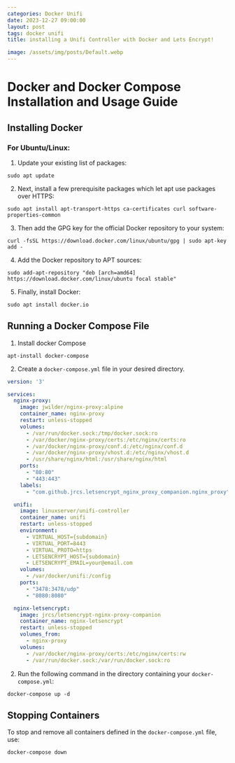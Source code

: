 ```yaml
---
categories: Docker Unifi
date: 2023-12-27 09:00:00
layout: post
tags: docker unifi
title: installing a Unifi Controller with Docker and Lets Encrypt!

image: /assets/img/posts/Default.webp
---
```


# Docker and Docker Compose Installation and Usage Guide

## Installing Docker

### For Ubuntu/Linux:

1) Update your existing list of packages:

```
sudo apt update
```

2) Next, install a few prerequisite packages which let apt use packages over HTTPS:

```
sudo apt install apt-transport-https ca-certificates curl software-properties-common
```

3) Then add the GPG key for the official Docker repository to your system:

```
curl -fsSL https://download.docker.com/linux/ubuntu/gpg | sudo apt-key add -
```

4) Add the Docker repository to APT sources:

```
sudo add-apt-repository "deb [arch=amd64] https://download.docker.com/linux/ubuntu focal stable"
```

5) Finally, install Docker:

```
sudo apt install docker.io
```

## Running a Docker Compose File

1) Install docker Compose

```
apt-install docker-compose
```

2) Create a `docker-compose.yml` file in your desired directory.

```yaml
version: '3'

services:
  nginx-proxy:
    image: jwilder/nginx-proxy:alpine
    container_name: nginx-proxy
    restart: unless-stopped
    volumes:
      - /var/run/docker.sock:/tmp/docker.sock:ro
      - /var/docker/nginx-proxy/certs:/etc/nginx/certs:ro
      - /var/docker/nginx-proxy/conf.d:/etc/nginx/conf.d
      - /var/docker/nginx-proxy/vhost.d:/etc/nginx/vhost.d
      - /usr/share/nginx/html:/usr/share/nginx/html
    ports:
      - "80:80"
      - "443:443"
    labels:
      - "com.github.jrcs.letsencrypt_nginx_proxy_companion.nginx_proxy"

  unifi:
    image: linuxserver/unifi-controller
    container_name: unifi
    restart: unless-stopped
    environment:
      - VIRTUAL_HOST={subdomain}
      - VIRTUAL_PORT=8443
      - VIRTUAL_PROTO=https
      - LETSENCRYPT_HOST={subdomain}
      - LETSENCRYPT_EMAIL=your@email.com
    volumes:
      - /var/docker/unifi:/config
    ports:
      - "3478:3478/udp"
      - "8080:8080"

  nginx-letsencrypt:
    image: jrcs/letsencrypt-nginx-proxy-companion
    container_name: nginx-letsencrypt
    restart: unless-stopped
    volumes_from:
      - nginx-proxy
    volumes:
      - /var/docker/nginx-proxy/certs:/etc/nginx/certs:rw
      - /var/run/docker.sock:/var/run/docker.sock:ro

```

2) Run the following command in the directory containing your `docker-compose.yml`:
```
docker-compose up -d
```

## Stopping Containers

To stop and remove all containers defined in the `docker-compose.yml` file, use:

```
docker-compose down
```